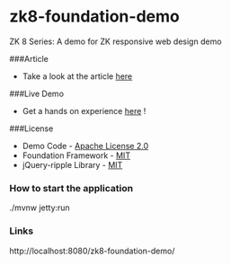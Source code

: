 # zk8-foundation-demo
ZK 8 Series: A demo for ZK responsive web design demo

###Article 
* Take a look at the article [here](http://books.zkoss.org/wiki/Small_Talks/2015/March/ZK8_Series:_Build_Your_Own_Responsive_Website_in_10_Seconds)

###Live Demo
* Get a hands on experience [here](http:www.zkoss.org/zk8-foundation-demo) !

###License	
* Demo Code - [Apache License 2.0](http://www.apache.org/licenses/LICENSE-2.0)
* Foundation Framework - [MIT](http://foundation.zurb.com)
* jQuery-ripple Library - [MIT](https://github.com/adamsea/jquery-ripple)


### How to start the application
./mvnw jetty:run


### Links
 http://localhost:8080/zk8-foundation-demo/
